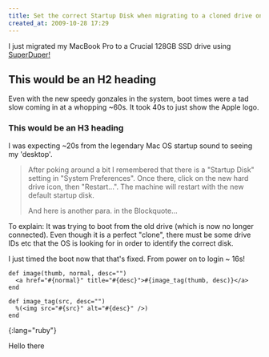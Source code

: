 ```yaml
---
title: Set the correct Startup Disk when migrating to a cloned drive on Mac OS X
created_at: 2009-10-28 17:29
---
```


I just migrated my MacBook Pro to a Crucial 128GB SSD drive using
[SuperDuper!](http://www.shirt-pocket.com/SuperDuper/SuperDuperDescription.html)


## This would be an H2 heading

Even with the new speedy gonzales in the system, boot times were a tad slow coming in at a whopping ~60s. It
took 40s to just show the Apple logo.

### This would be an H3 heading

I was expecting ~20s from the legendary Mac OS startup sound to seeing my 'desktop'.

> After poking around a bit I remembered that there is a "Startup Disk" setting in "System Preferences". Once
> there, click on the new hard drive icon, then "Restart...". The machine will restart with the new default
> startup disk.
>
> And here is another para. in the Blockquote...

To explain: It was trying to boot from the old drive (which is now no longer connected). Even though it is a
perfect "clone", there must be some drive IDs etc that the OS is looking for in order to identify the correct
disk.

I just timed the boot now that that's fixed. From power on to login ~ 16s!

~~~~~~~~~~~~~~~~~~
def image(thumb, normal, desc="")
  <a href="#{normal}" title="#{desc}">#{image_tag(thumb, desc)}</a>
end

def image_tag(src, desc="")
  %(<img src="#{src}" alt="#{desc}" />)
end
~~~~~~~~~~~~~~~~~~
{:lang="ruby"}


Hello there
